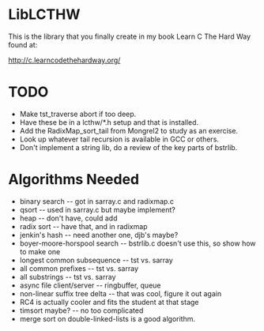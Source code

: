LibLCTHW
========

This is the library that you finally create in my book Learn C The Hard Way found at:

http://c.learncodethehardway.org/

TODO
====

* Make tst_traverse abort if too deep.
* Have these be in a lcthw/*.h setup and that is installed.
* Add the RadixMap_sort_tail from Mongrel2 to study as an exercise.
* Look up whatever tail recursion is available in GCC or others.
* Don't implement a string lib, do a review of the key parts of bstrlib.


Algorithms Needed
=================

* binary search -- got in sarray.c and radixmap.c
* qsort -- used in sarray.c but maybe implement?
* heap -- don't have, could add
* radix sort -- have that, and in radixmap
* jenkin's hash -- need another one, djb's maybe?
* boyer-moore-horspool search -- bstrlib.c doesn't use this, so show how to make one
* longest common subsequence -- tst vs. sarray
* all common prefixes -- tst vs. sarray
* all substrings -- tst vs. sarray
* async file client/server -- ringbuffer, queue
* non-linear suffix tree delta -- that was cool, figure it out again
* RC4 is actually cooler and fits the student at that stage
* timsort maybe? -- no too complicated
* merge sort on double-linked-lists is a good algorithm.


